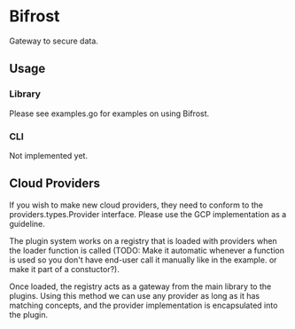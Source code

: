 # Bifrost

Gateway to secure data.

## Usage

### Library

Please see examples.go for examples on using Bifrost.

### CLI

Not implemented yet.

## Cloud Providers

If you wish to make new cloud providers, they need to conform to the providers.types.Provider interface. Please use the GCP implementation as a guideline.

The plugin system works on a registry that is loaded with providers when the loader function is called (TODO: Make it automatic whenever a function is used so you don't have end-user call it manually like in the example. or make it part of a constuctor?).

Once loaded, the registry acts as a gateway from the main library to the plugins. Using this method we can use any provider as long as it has matching concepts, and the provider implementation is encapsulated into the plugin.
